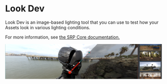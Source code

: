 # Look Dev
Look Dev is an image-based lighting tool that you can use to test how your Assets look in various lighting conditions. 

For more information, see [the SRP Core documentation.](https://docs.unity3d.com/Assets/Pipeline/com.unity.render-pipelines.core@latest/index.html?subfolder=/manual/Look-Dev.html)

![](Images/HDRPFeatures-LookDev.png)
